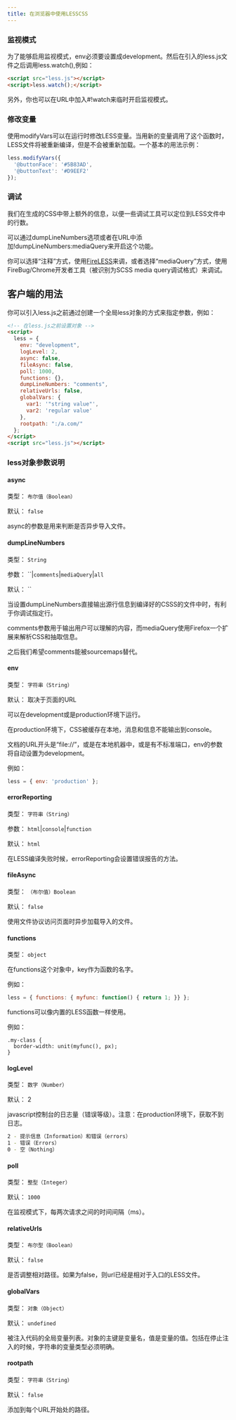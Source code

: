 ```yaml
---
title: 在浏览器中使用LESSCSS
---
```


### 监视模式
为了能够启用监视模式，env必须要设置成development。然后在引入的less.js文件之后调用less.watch(),例如：

```html
<script src="less.js"></script>
<script>less.watch();</script>
```

另外，你也可以在URL中加入#!watch来临时开启监视模式。

### 修改变量
使用modifyVars可以在运行时修改LESS变量。当用新的变量调用了这个函数时，LESS文件将被重新编译，但是不会被重新加载。一个基本的用法示例：

```js
less.modifyVars({
  '@buttonFace': '#5B83AD',
  '@buttonText': '#D9EEF2'
});
```

### 调试
我们在生成的CSS中带上额外的信息，以便一些调试工具可以定位到LESS文件中的行数。

可以通过dumpLineNumbers选项或者在URL中添加!dumpLineNumbers:mediaQuery来开启这个功能。

你可以选择“注释”方式，使用[FireLESS](https://addons.mozilla.org/en-us/firefox/addon/fireless/)来调，或者选择“mediaQuery”方式，使用FireBug/Chrome开发者工具（被识别为SCSS media query调试格式）来调试。

## 客户端的用法

你可以引入less.js之前通过创建一个全局less对象的方式来指定参数，例如：

``` html
<!-- 在less.js之前设置对象 -->
<script>
  less = {
    env: "development",
    logLevel: 2,
    async: false,
    fileAsync: false,
    poll: 1000,
    functions: {},
    dumpLineNumbers: "comments",
    relativeUrls: false,
    globalVars: {
      var1: '"string value"',
      var2: 'regular value'
    },
    rootpath: ":/a.com/"
  };
</script>
<script src="less.js"></script>
```

### less对象参数说明

#### async
类型： `布尔值（Boolean）`

默认： `false`

async的参数是用来判断是否异步导入文件。

#### dumpLineNumbers
类型： `String`

参数： ``|`comments`|`mediaQuery`|`all`

默认： ``

当设置dumpLineNumbers直接输出源行信息到编译好的CSSS的文件中时，有利于你调试指定行。

comments参数用于输出用户可以理解的内容，而mediaQuery使用Firefox一个扩展来解析CSS和抽取信息。

之后我们希望comments能被sourcemaps替代。

#### env
类型： `字符串（String）`

默认： 取决于页面的URL

可以在development或是production环境下运行。

在production环境下，CSS被缓存在本地，消息和信息不能输出到console。

文档的URL开头是“file://”，或是在本地机器中，或是有不标准端口，env的参数将自动设置为development。

例如：
```js
less = { env: 'production' };
```

#### errorReporting
类型： `字符串（String）`

参数： `html`|`console`|`function`

默认： `html`

在LESS编译失败时候，errorReporting会设置错误报告的方法。

#### fileAsync
类型： `（布尔值）Boolean`

默认： `false`

使用文件协议访问页面时异步加载导入的文件。

#### functions
类型： `object`

在functions这个对象中，key作为函数的名字。

例如：
```js
less = { functions: { myfunc: function() { return 1; }} };
```

functions可以像内置的LESS函数一样使用。

例如：
```less
.my-class {
  border-width: unit(myfunc(), px);
}
```

#### logLevel
类型： `数字（Number）`

默认： 2

javascript控制台的日志量（错误等级）。注意：在production环境下，获取不到日志。

```bash
2 - 提示信息（Information）和错误（errors）
1 - 错误（Errors）
0 - 空（Nothing）
```

#### poll
类型： `整型（Integer）`

默认： `1000`

在监视模式下，每两次请求之间的时间间隔（ms）。

#### relativeUrls
类型： `布尔型（Boolean）`

默认： `false`

是否调整相对路径。如果为false，则url已经是相对于入口的LESS文件。

#### globalVars
类型： `对象（Object）`

默认： `undefined`

被注入代码的全局变量列表。对象的主键是变量名，值是变量的值。包括在停止注入的时候，字符串的变量类型必须明确。

#### rootpath
类型： `字符串（String）`

默认： `false`

添加到每个URL开始处的路径。